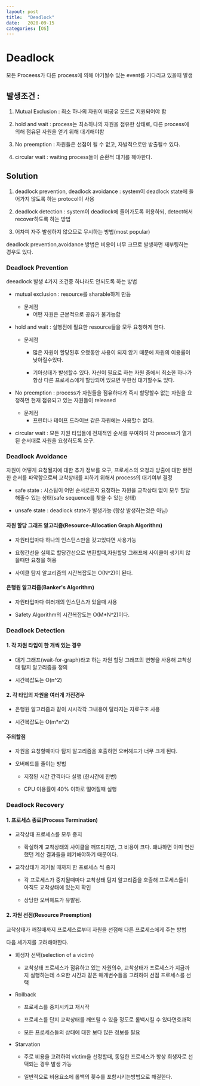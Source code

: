 ```yaml
---
layout: post
title:  "Deadlock"
date:   2020-09-15
categories: [OS]
---
```

# **Deadlock**
모든 Proceess가 다른 process에 의해 야기될수 있는 event를 기다리고 있을때 발생

## **발생조건** : 

1) Mutual Exclusion : 최소 하나의 자원이 비공유 모드로 지원되어야 함
    
2) hold and wait : process는 최소하나의 자원을 점유한 상태로, 다른 process에 의해 점유된 자원을 얻기 위해 대기해야함

3) No preemption : 자원들은 선점이 될 수 없고, 자발적으로만 방출될수 있다.

4) circular wait : waiting process들이 순환적 대기를 해야한다.

## **Solution**

1) deadlock prevention, deadlock avoidance : system이 deadlock state에 들어가지 않도록 하는 protocol이 사용

2) deadlock detection : system이 deadlock에 들어가도록 허용하되, detect해서 recover하도록 하는 방법

3) 어차피 자주 발생하지 않으므로 무시하는 방법(most popular)

deadlock prevention,avoidance 방법은 비용이 너무 크므로 발생하면 재부팅하는 경우도 있다.

### **Deadlock Prevention** 
deeadlock 발생 4가지 조건중 하나라도 안되도록 하는 방법

- mutual exclusion : resource를 sharable하게 만듬
    
    - 문제점 
        - 어떤 자원은 근본적으로 공유가 불가능함

- hold and wait : 실행전에 필요한 resource들을 모두 요청하게 한다.

    - 문제점
        - 많은 자원이 할당된후 오랬동안 사용이 되지 않기 때문에 자원의 이용률이 낮아질수있다.

        - 기아상태가 발생할수 있다. 자신이 필요로 하는 자원 중에서 최소한 하나가 항상 다른 프로세스에게 할당되어 있으면 무한정 대기할수도 있다.

- No preemption : process가 자원들을 점유하다가 즉시 할당할수 없는 자원을 요청하면 현재 점유되고 있는 자원들이 released

    - 문제점
        -  프린터나 테이프 드라이브 같은 자원에는 사용할수 없다.

- circular wait : 모든 자원 타입들에 전체적인 순서를 부여하여 각 process가 열거된 순서대로 자원을 요청하도록 요구.

### **Deadlock Avoidance** 

자원이 어떻게 요청될지에 대한 추가 정보를 요구, 프로세스의 요청과 방출에 대한 완전한 순서를 파악함으로써 교착상태를 피하기 위해서 process의 대기여부 결정

-  safe state : 시스팀이 어떤 순서로든지 요청하는 자원을 교착상태 없이 모두 할당해줄수 있는 상태(safe sequence를 찾을 수 있는 상태)

- unsafe state : deadlock state가 발생가능 (항상 발생하는것은 아님)

#### 자원 할당 그래프 알고리즘(Resource-Allocation Graph Algorithm)

- 자원타입마다 하나의 인스턴스만을 갖고있다면 사용가능

- 요청간선을 실제로 할당간선으로 변환할때,자원할당 그래프에 사이클이 생기지 않을때만 요청을 허용

- 사이클 탐지 알고리즘의 시간복잡도는 O(N^2)이 된다.

#### 은행원 알고리즘(Banker's Algorithm)

- 자원타입마다 여러개의 인스턴스가 있을때 사용

- Safety Algorithm의 시간복잡도는 O(M*N^2)이다.

### **Deadlock Detection**

#### 1. 각 자원 타입이 한 개씩 있는 경우

- 대기 그래프(wait-for-graph)라고 하는 자원 할당 그래프의 변형을 사용해 교착상태 탐지 알고리즘을 정의

- 시간복잡도는 O(n^2)

#### 2. 각 타입의 자원을 여러개 가진경우

- 은행원 알고리즘과 같이 시시각각 그내용이 달라지는 자료구조 사용

- 시간복잡도는 O(m*n^2)

#### 주의할점

- 자원을 요청할때마다 탐지 알고리즘을 호출하면 오버헤드가 너무 크게 된다.

- 오버헤드를 줄이는 방법
    
    - 지정된 시간 간격마다 실행 (한시간에 한번)
    
    - CPU 이용률이 40% 이하로 떨어질때 실행

### **Deadlock Recovery**

#### 1. 프로세스 종료(Process Termination)

- 교착상태 프로세스를 모두 중지
    
    - 확실하게 교착상태의 사이클을 깨뜨리지만, 그 비용이 크다. 왜냐하면 이미 연산했던 계산 결과들을 폐기해야하기 때문이다.

- 교착상태가 제거될 때까지 한 프로세스 씩 중지

    - 각 프로세스가 중지될때마다 교착상태 탐지 알고리즘을 호출해 프로세스들이 아직도 교착상태에 있는지 확인

    - 상당한 오버헤드가 유발됨.

#### 2. 자원 선점(Resource Preemption)

교착상태가 깨질때까지 프로세스로부터 자원을 선점해 다른 프로세스에게 주는 방법

다음 세가지를 고려해야한다. 

- 희생자 선택(selection of a victim)

    - 교착상태 프로세스가 점유하고 있는 자원의수, 교착상태가 프로세스가 지금까지 실행하는데 소요한 시간과 같은 매개변수들을 고려하여 선점 프로세스를 선택

- Rollback

    - 프로세스를 중지시키고 재시작

    - 프로세스를 단지 교착상태를 깨뜨릴 수 있을 정도로 롤백시킬 수 있다면효과적

    - 모든 프로세스들의 상태에 대한 보다 많은 정보를 필요

- Starvation

    - 주로 비용을 고려하여 victim을 선정할때, 동일한 프로세스가 항상 희생자로 선택되는 경우 발생 가능

    - 일반적으로 비용요소에 롤백의 횟수를 포함시키는방법으로 해결한다.